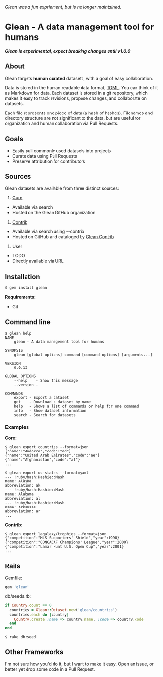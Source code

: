 *Glean was a fun expriement, but is no longer maintained.*

# Glean - A data management tool for humans

___Glean is experimental, expect breaking changes until v1.0.0___

## About
Glean targets __human curated__ datasets, with a goal of easy collaboration.

Data is stored in the human readable data format, [TOML](https://github.com/mojombo/toml). You can think of it as Markdown for data. Each dataset is stored in a git repository, which makes it easy to track revisions, propose changes, and collaborate on datasets.

Each file represents one piece of data (a hash of hashes). Filenames and directory structure are not significant to the data, but are useful for organization and human collaboration via Pull Requests.

## Goals
* Easily pull commonly used datasets into projects
* Curate data using Pull Requests
* Preserve attribution for contributors

## Sources
Glean datasets are available from three distinct sources:

1. [Core](http://github.com/glean)
  * Available via search
  * Hosted on the Glean GitHub organization
1. [Contrib](https://github.com/glean/glean-contrib)
  * Available via search using --contrib
  * Hosted on GitHub and cataloged by [Glean Contrib](https://github.com/glean/glean-contrib)
1. User
  * TODO
  * Directly available via URL

## Installation
```
$ gem install glean
```

__Requirements:__
* Git

## Command line
```
$ glean help
NAME
    glean - A data management tool for humans

SYNOPSIS
    glean [global options] command [command options] [arguments...]

VERSION
    0.0.13

GLOBAL OPTIONS
    --help    - Show this message
    --version - 

COMMANDS
    export - Export a dataset
    get    - Download a dataset by name
    help   - Shows a list of commands or help for one command
    info   - Show dataset information
    search - Search for datasets
```

### Examples
__Core:__
```
$ glean export countries --format=json
{"name":"Andorra","code":"ad"}
{"name":"United Arab Emirates","code":"ae"}
{"name":"Afghanistan","code":"af"}
...
```
```
$ glean export us-states --format=yaml
--- !ruby/hash:Hashie::Mash
name: Alaska
abbreviation: ak
--- !ruby/hash:Hashie::Mash
name: Alabama
abbreviation: al
--- !ruby/hash:Hashie::Mash
name: Arkansas
abbreviation: ar
...
```
__Contrib:__
```
$ glean export lagalaxy/trophies --format=json
{"competition":"MLS Supporters' Shield","year":1998}
{"competition":"CONCACAF Champions' League","year":2000}
{"competition":"Lamar Hunt U.S. Open Cup","year":2001}
...
```

## Rails

Gemfile:
```ruby
gem 'glean'
```

db/seeds.rb:
```ruby
if Country.count == 0
  countries = Glean::Dataset.new('glean/countries')
  countries.each do |country|
    Country.create :name => country.name, :code => country.code
  end
end
```

```
$ rake db:seed
```

## Other Frameworks

I'm not sure how you'd do it, but I want to make it easy. Open an issue, or better yet drop some code in a Pull Request.
